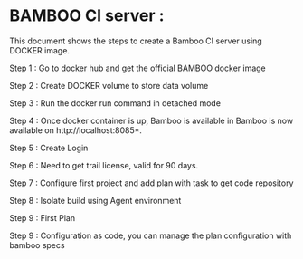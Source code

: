 # BAMBOO CI server :

This document shows the steps to create a Bamboo CI server using DOCKER image.

Step 1 : Go to docker hub and get the official BAMBOO docker image

Step 2 : Create DOCKER volume to store data volume

Step 3 : Run the docker run command in detached mode

Step 4 : Once docker container is up, Bamboo is available in Bamboo is now available on http://localhost:8085*.

Step 5 : Create Login

Step 6 : Need to get trail license, valid for 90 days.

Step 7 : Configure first project and add plan with task to get code repository

Step 8 : Isolate build using Agent environment

Step 9 : First Plan

Step 9 : Configuration as code, you can manage the plan configuration with bamboo specs
